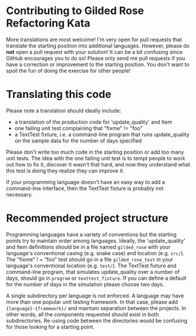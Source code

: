 Contributing to Gilded Rose Refactoring Kata
======

More translations are most welcome! I'm very open for pull requests that
translate the starting position into additional languages. However, please
do **not** open a pull request with your solution! It can be a bit confusing since
GitHub encourages you to do so! Please only send me pull requests if you have a
correction or improvement to the starting position. You don't want to spoil the
fun of doing the exercise for other people!

# Translating this code

Please note a translation should ideally include:

- a translation of the production code for 'update_quality' and Item
- one failing unit test complaining that "fixme" != "foo"
- a TextTest fixture, i.e. a command-line program that runs update_quality on the sample data for the number of days specified

Please don't write too much code in the starting position or add too many unit
tests. The idea with the one failing unit test is to tempt people to work out
how to fix it, discover it wasn't that hard, and now they understand what this
test is doing they realize they can improve it.

If your programming language doesn't have an easy way to add a command-line
interface, then the TextTest fixture is probably not necessary.

# Recommended project structure

Programming languages have a variety of conventions but the starting points try
to maintain order among languages. Ideally, the 'update_quality' and
Item definitions should be in a file named `gilded_rose` with your language's
conventional casing (e.g. snake case) and location (e.g. `src/`). The "fixme" !
= "foo" test should go in a file `gilded_rose_test` in your language's
conventional location (e.g. `test/`). The TextTest fixture and command-line
program, that simulates update_quality over a number of days, should go in
`program` or `texttest_fixture`. If you can define a default for the number of
days in the simulation please choose two days.

A single subdirectory per language is not enforced. A language may have
more than one popular unit testing framework. In that case, please add
`{language}-{framework}/` and maintain separation between the projects. In other
words, all the components requested should exist in both subdirectories.
Re-using code between the directories would be confusing for those looking for a
starting point.
